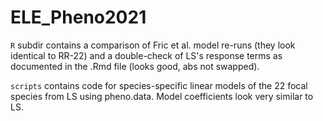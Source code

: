 # ELE_Pheno2021

`R` subdir contains a comparison of Fric et al. model re-runs (they look identical to RR-22) and a double-check of LS's response terms as documented in the .Rmd file (looks good, abs not swapped).

`scripts` contains code for species-specific linear models of the 22 focal species from LS using pheno.data. Model coefficients look very similar to LS.
